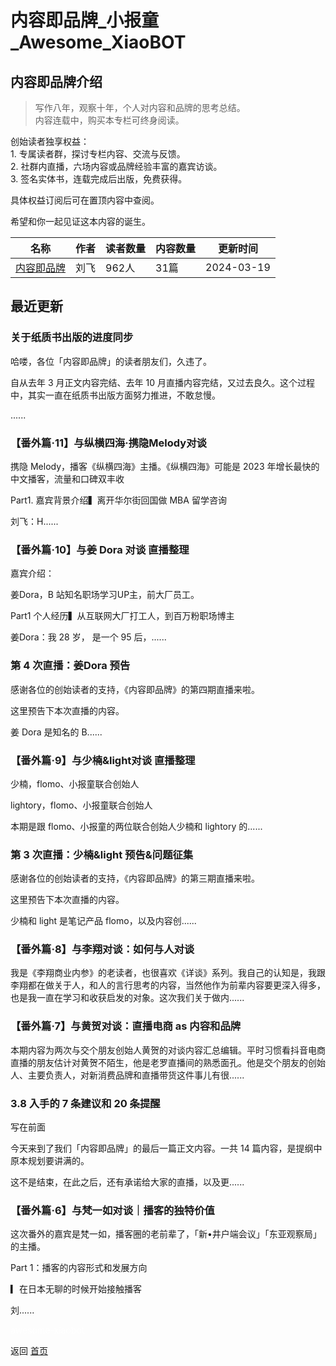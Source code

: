 # 内容即品牌_小报童_Awesome_XiaoBOT

## 内容即品牌介绍
> 写作八年，观察十年，个人对内容和品牌的思考总结。    
内容连载中，购买本专栏可终身阅读。    
    
创始读者独享权益：    
1\. 专属读者群，探讨专栏内容、交流与反馈。    
2\. 社群内直播，六场内容或品牌经验丰富的嘉宾访谈。    
3\. 签名实体书，连载完成后出版，免费获得。    
    
具体权益订阅后可在置顶内容中查阅。    
    
希望和你一起见证这本内容的诞生。  
  


|名称|作者|读者数量|内容数量|更新时间|
|---|---|---|---|---|
|[内容即品牌](https://xiaobot.net/p/mediabrand?refer=9c3f1c95-a052-465a-9902-f6d75080262a)|刘飞|962人|31篇|2024-03-19|

## 最近更新
### 关于纸质书出版的进度同步

哈喽，各位「内容即品牌」的读者朋友们，久违了。

自从去年 3 月正文内容完结、去年 10 月直播内容完结，又过去良久。这个过程中，其实一直在纸质书出版方面努力推进，不敢怠慢。

......

### 【番外篇·11】与纵横四海·携隐Melody对谈

携隐 Melody，播客《纵横四海》主播。《纵横四海》可能是 2023 年增长最快的中文播客，流量和口碑双丰收

Part1. 嘉宾背景介绍▍离开华尔街回国做 MBA 留学咨询

刘飞：H......

### 【番外篇·10】与姜 Dora 对谈 直播整理

嘉宾介绍：

姜Dora，B 站知名职场学习UP主，前大厂员工。

Part1 个人经历▍从互联网大厂打工人，到百万粉职场博主

姜Dora：我 28 岁， 是一个 95 后，......

### 第 4 次直播：姜Dora 预告

感谢各位的创始读者的支持，《内容即品牌》的第四期直播来啦。

这里预告下本次直播的内容。

姜 Dora 是知名的 B......

### 【番外篇·9】与少楠&light对谈 直播整理

少楠，flomo、小报童联合创始人

lightory，flomo、小报童联合创始人

本期是跟 flomo、小报童的两位联合创始人少楠和 lightory 的......

### 第 3 次直播：少楠&light 预告&问题征集

感谢各位的创始读者的支持，《内容即品牌》的第三期直播来啦。

这里预告下本次直播的内容。

少楠和 light 是笔记产品 flomo，以及内容创......

### 【番外篇·8】与李翔对谈：如何与人对谈

我是《李翔商业内参》的老读者，也很喜欢《详谈》系列。我自己的认知是，我跟李翔都在做关于人，和人的言行思考的内容，当然他作为前辈内容要更深入得多，也是我一直在学习和收获启发的对象。这次我们关于做内......

### 【番外篇·7】与黄贺对谈：直播电商 as 内容和品牌

本期内容为两次与交个朋友创始人黄贺的对谈内容汇总编辑。平时习惯看抖音电商直播的朋友估计对黄贺不陌生，他是老罗直播间的熟悉面孔。他是交个朋友的创始人、主要负责人，对新消费品牌和直播带货这件事儿有很......

### 3.8 入手的 7 条建议和 20 条提醒

写在前面

今天来到了我们「内容即品牌」的最后一篇正文内容。一共 14 篇内容，是提纲中原本规划要讲满的。

这不是结束，在此之后，还有承诺给大家的直播，以及更......

### 【番外篇·6】与梵一如对谈｜播客的独特价值

这次番外的嘉宾是梵一如，播客圈的老前辈了，「新•井户端会议」「东亚观察局」的主播。

Part 1：播客的内容形式和发展方向

▎在日本无聊的时候开始接触播客

刘......


<a href="https://github.com/Reno9527/awesome-xiaobot" style="color: white; text-decoration: none;">awesome-xiaobot</a>

返回 [首页](../README.md)
